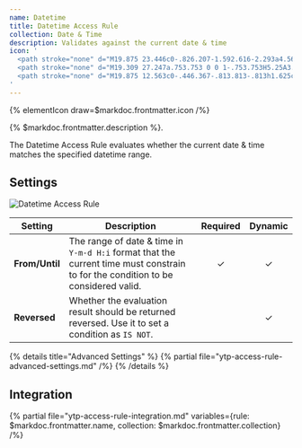```yaml
---
name: Datetime
title: Datetime Access Rule
collection: Date & Time
description: Validates against the current date & time
icon: '
  <path stroke="none" d="M19.875 23.446c0-.826.207-1.592.616-2.293a4.56 4.56 0 0 1 1.665-1.665 4.44 4.44 0 0 1 2.285-.612 4.6 4.6 0 0 1 3.225 1.333c.41.405.733.891.972 1.459.24.567.36 1.154.36 1.778a4.49 4.49 0 0 1-.36 1.77 4.554 4.554 0 0 1-.972 1.455c-.405.405-.891.73-1.455.968-.563.24-1.15.361-1.77.361a4.624 4.624 0 0 1-3.237-1.333 4.586 4.586 0 0 1-.972-1.45 4.39 4.39 0 0 1-.357-1.77zm1.005 0c0 .96.348 1.795 1.049 2.504.701.7 1.536 1.05 2.512 1.05.64 0 1.236-.159 1.778-.479a3.6 3.6 0 0 0 1.301-1.296c.32-.547.482-1.139.482-1.779a3.47 3.47 0 0 0-.482-1.782 3.574 3.574 0 0 0-1.3-1.301 3.456 3.456 0 0 0-1.779-.478c-.64 0-1.236.158-1.779.478a3.65 3.65 0 0 0-1.304 1.3 3.431 3.431 0 0 0-.478 1.783zm3.209 0v-2.698a.33.33 0 0 1 .097-.24.327.327 0 0 1 .239-.096c.093 0 .174.032.239.097a.327.327 0 0 1 .097.239v2.492l1.455.846a.33.33 0 0 1 .153.207.304.304 0 0 1-.036.251.315.315 0 0 1-.292.17.281.281 0 0 1-.17-.048l-1.548-.904a.334.334 0 0 1-.17-.117.308.308 0 0 1-.064-.199z"/>
  <path stroke="none" d="M19.309 27.247a.753.753 0 0 1-.753.753H5.25A3.265 3.265 0 0 1 2 24.75V6.875a3.265 3.265 0 0 1 3.25-3.25h1.625v-.812c0-1.05 1.625-1.05 1.625 0v.812h13v-.812c0-1.05 1.625-1.05 1.625 0v.812h1.625A3.265 3.265 0 0 1 28 6.875v10.721a.787.787 0 0 1-.787.787h-.014a.824.824 0 0 1-.824-.824V8.5H3.625v16.25c0 .891.734 1.625 1.625 1.625h13.264c.439 0 .795.356.795.796v.076z"/>
  <path stroke="none" d="M19.875 12.563c0-.446.367-.813.813-.813h1.625c.445 0 .812.367.812.813v1.624a.816.816 0 0 1-.813.813h-1.625a.817.817 0 0 1-.812-.813v-1.624z"/>
'
---
```


{% elementIcon draw=$markdoc.frontmatter.icon /%}

{% $markdoc.frontmatter.description %}.

The Datetime Access Rule evaluates whether the current date & time matches the specified datetime range.

## Settings

![Datetime Access Rule](/assets/ytp/access/rule-datetime.webp)

| Setting | Description | Required | Dynamic |
| ------- | ----------- | :------: | :-----: |
| **From/Until** | The range of date & time in `Y-m-d H:i` format that the current time must constrain to for the condition to be considered valid. | &#x2713; | &#x2713; |
| **Reversed** | Whether the evaluation result should be returned reversed. Use it to set a condition as `IS NOT`. | | &#x2713; |

{% details title="Advanced Settings" %}
    {% partial file="ytp-access-rule-advanced-settings.md" /%}
{% /details %}

## Integration

{% partial file="ytp-access-rule-integration.md" variables={rule: $markdoc.frontmatter.name, collection: $markdoc.frontmatter.collection} /%}
